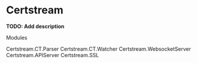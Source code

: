 # Certstream

**TODO: Add description**

Modules

Certstream.CT.Parser
Certstream.CT.Watcher
Certstream.WebsocketServer
Certstream.APIServer
Certstream.SSL